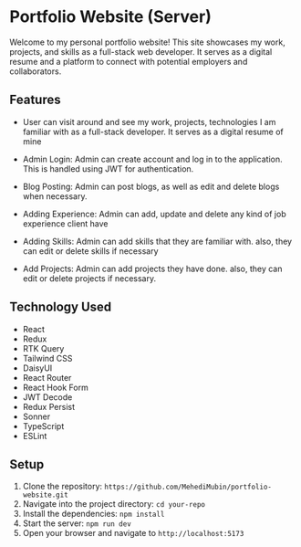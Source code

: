 # Portfolio Website (Server)

Welcome to my personal portfolio website! This site showcases my work, projects, and skills as a full-stack web developer. It serves as a digital resume and a platform to connect with potential employers and collaborators.

<!-- [Live URL](https://flat-share-server-bice.vercel.app/) -->

## Features

-  User can visit around and see my work, projects, technologies I am familiar with as a full-stack developer. It serves as a digital resume of mine

-  Admin Login: Admin can create account and log in to the application. This is handled using JWT for authentication.

-  Blog Posting: Admin can post blogs, as well as edit and delete blogs when necessary.

-  Adding Experience: Admin can add, update and delete any kind of job experience client have

-  Adding Skills: Admin can add skills that they are familiar with. also, they can edit or delete skills if necessary

-  Add Projects: Admin can add projects they have done. also, they can edit or delete projects if necessary.

## Technology Used

-  React
-  Redux
-  RTK Query
-  Tailwind CSS
-  DaisyUI
-  React Router
-  React Hook Form
-  JWT Decode
-  Redux Persist
-  Sonner
-  TypeScript
-  ESLint

## Setup

1. Clone the repository: `https://github.com/MehediMubin/portfolio-website.git`
2. Navigate into the project directory: `cd your-repo`
3. Install the dependencies: `npm install`
4. Start the server: `npm run dev`
5. Open your browser and navigate to `http://localhost:5173`
